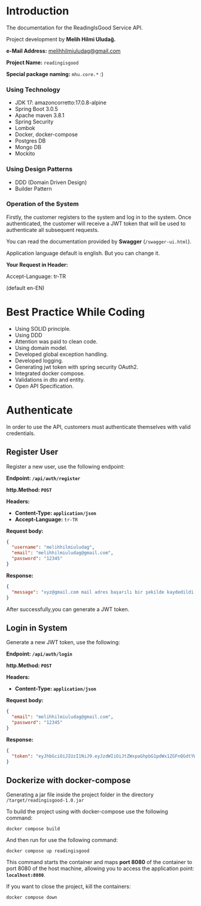 # Introduction

The documentation for the ReadingIsGood Service API. 

Project development by **Melih Hilmi Uludağ.**

**e-Mail Address:** melihhilmiuludag@gmail.com

**Project Name:** `readingisgood`

**Special package naming:** `mhu.core.*`   :) 

### Using Technology
* JDK 17: amazoncorretto:17.0.8-alpine
* Spring Boot 3.0.5
* Apache maven 3.8.1
* Spring Security
* Lombok
* Docker, docker-compose
* Postgres DB
* Mongo DB
* Mockito

### Using Design Patterns
* DDD (Domain Driven Design)
* Builder Pattern


### Operation of the System

Firstly, the customer registers to the system and log in to the system. Once authenticated, the customer will receive a JWT token that will be used to authenticate all subsequent requests.

You can read the documentation provided by **Swagger** (`/swagger-ui.html`).

Application language default is english. But you can change it.

**Your Request in Header:**

Accept-Language: tr-TR

(default en-EN)

# Best Practice While Coding
* Using SOLID principle.
* Using DDD
* Attention was paid to clean code.
* Using domain model.
* Developed global exception handling.
* Developed logging.
* Generating jwt token with spring security OAuth2.
* Integrated docker compose.
* Validations in dto and entity.
* Open API Specification.

# Authenticate
In order to use the API, customers must authenticate themselves with valid credentials.

## Register User
Register a new user, use the following endpoint:

**Endpoint: `/api/auth/register`**

**http.Method: `POST`**

**Headers:**

* **Content-Type: `application/json`**
* **Accept-Language:** `tr-TR`

**Request body:**

```json
{
  "username": "melihhilmiuludag",
  "email": "melihhilmiuludag@gmail.com",
  "password": "12345"
}
```

**Response:**

```json
{
  "message": "xyz@gmail.com mail adres başarılı bir şekilde kaydedildi."
}
```

After successfully,you can generate a JWT token.

## Login in System

Generate a new JWT token, use the following:

**Endpoint: `/api/auth/login`**

**http.Method: `POST`**

**Headers:**

* **Content-Type: `application/json`**

**Request body:**

```json
{
  "email": "melihhilmiuludag@gmail.com",
  "password": "12345"
}
```

**Response:**

```json
{
  "token": "eyJhbGciOiJIUzI1NiJ9.eyJzdWIiOiJtZWxpaGhpbG1pdWx1ZGFnQGdtYWlsLmNvbSIsImlhdCI6MTY5NjM1MDExOSwiZXhwIjoxNjk2MzU3MzE5fQ.18tyCaTIuxZom8t1OyBBxzAmqH33i4MGaUQBYbuTHiI"
}

```

## Dockerize with docker-compose

Generating a jar file inside the project folder in the directory `/target/readingisgood-1.0.jar`

To build the project using with docker-compose use the following command:

```console
docker compose build
```

And then run for use the following command:

```console
docker compose up readingisgood
```

This command starts the container and maps **port 8080** of the container to port 8080 of the host machine, allowing you to access the application point: **`localhost:8080`**.

If you want to close the project, kill the containers:

```console
docker compose down
```

  

